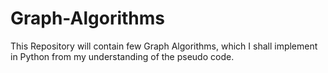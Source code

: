 # Graph-Algorithms

This Repository will contain few Graph Algorithms,
which I shall implement in Python from my understanding of the pseudo code.
